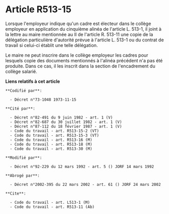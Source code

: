 # Article R513-15

Lorsque l'employeur indique qu'un cadre est électeur dans le collège employeur en application du cinquième alinéa de
l'article L. 513-1, il joint à la lettre au maire mentionnée au II de l'article R. 513-11 une copie de la délégation
particulière d'autorité prévue à l'article L. 513-1 ou du contrat de travail si celui-ci établit une telle délégation.

Le maire ne peut inscrire dans le collège employeur les cadres pour lesquels copie des documents mentionnés à l'alinéa
précédent n'a pas été produite. Dans ce cas, il les inscrit dans la section de l'encadrement du collège salarié.

**Liens relatifs à cet article**

	**Codifié par**:

	  - Décret n°73-1048 1973-11-15

	**Cité par**:

	  - Décret n°82-491 du 9 juin 1982 - art. 1 (V)
	  - Décret n°82-687 du 30 juillet 1982 - art. 1 (V)
	  - Décret n°87-112 du 18 février 1987 - art. 1 (V)
	  - Code du travail - art. R513-15-2 (VT)
	  - Code du travail - art. R513-15-3 (VT)
	  - Code du travail - art. R513-16 (M)
	  - Code du travail - art. R513-18 (M)
	  - Code du travail - art. R513-30 (M)

	**Modifié par**:

	  - Décret n°92-229 du 12 mars 1992 - art. 5 () JORF 14 mars 1992

	**Abrogé par**:

	  - Décret n°2002-395 du 22 mars 2002 - art. 61 () JORF 24 mars 2002

	**Cite**:

	  - Code du travail - art. L513-1 (M)
	  - Code du travail - art. R513-11 (Ab)
